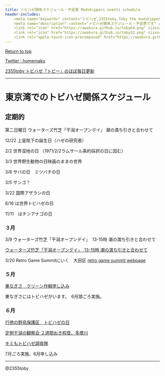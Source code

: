 ```yaml
---
title: トビハゼ関係スケジュール・予定表 Mudskippers events schedule
header-includes:
	<meta name="keywords" content="トビハゼ,2355toby,Toby the mudskipper,P Modestus,Schedule,スケジュール,予定表" />
	<meta name="description" content="トビハゼ関係スケジュール・予定表です" />
	<link rel="icon" href="https://awakura.github.io/toby64.png" sizes="64x64" type="image/png" /> 
	<link rel="icon" href="https://awakura.github.io/toby32.png" sizes="32x32" type="image/png" />  
	<link rel="apple-touch-icon-precomposed" href="https://awakura.github.io/toby150.png" />
---
```


[Return to top](https://awakura.github.io/)

[Twitter : homemaku](https://x.com/homemaku)

[2355toby トビハゼ「トビー」のほぼ毎日更新](https://www.youtube.com/channel/UCFq06QurrYT58m7wzqy1MZQ)

___

# 東京湾でのトビハゼ関係スケジュール

## 定期的

第二日曜日 ウォーターズ竹芝「干潟オープンデイ」 潮の満ち引きと合わせて



12/22 上皇陛下の誕生日（ハゼの研究者）

2/2 世界湿地の日 （1971/2/2ラムサール条約採択の日に因む）

3/3 世界野生動物の日映画のままの世界

3/8 サバの日　ミツバチの日

3/5 サンゴ？

3/22 国際アザラシの日

6/16 は世界トビハゼの日

11/11　はチンアナゴの日

### ３月

3/9 ウォーターズ竹芝「干潟オープンデイ」　13-15時 潮の満ち引きと合わせて

[ウォーターズ竹芝「干潟オープンデイ」　13-15時 潮の満ち引きと合わせて](https://waters-takeshiba.jp/waterside/tideland/20240328133300/)


3/20 Retro Game Summitにいく　大田区
[retro game summit webpage](https://www.retrogamesummit.com/)


### ５月

[東なぎさ　クリーン作戦申し込み](https://edogawa-ecocenter.jp/event/detail/671/)

東なぎさにはトビハゼがいます。　6月頭ごろ実施。

### ６月

[行徳の野鳥保護区　トビハゼの日](https://gyotokubird.wixsite.com/npofgbo/single-post/6%E6%9C%888%E6%97%A5%E3%82%A4%E3%83%99%E3%83%B3%E3%83%88%E3%80%8E%E3%83%88%E3%83%93%E3%83%8F%E3%82%BC%E3%81%AE%E6%97%A5%E3%80%8F%E9%96%8B%E5%82%AC)

[定例干潟の観察会 ２週間おき程度、多摩川](https://tamagawa-tobihaze.amebaownd.com/pages/3081652/page_201907191559)

[キミもトビハゼ調査隊](https://www.metro.tokyo.lg.jp/tosei/hodohappyo/press/2022/05/26/09_01.html)

7月ごろ実施、6月申し込み





---

@2355toby

